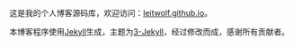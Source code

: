 
这是我的个人博客源码库，欢迎访问：[leitwolf.github.io](http://leitwolf.github.io)。

本博客程序使用[Jekyll](http://jekyllrb.com)生成，主题为[3-Jekyll](https://github.com/P233/3-Jekyll)，经过修改而成，感谢所有贡献者。
